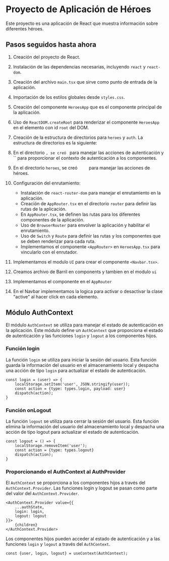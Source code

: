 # Proyecto de Aplicación de Héroes

Este proyecto es una aplicación de React que muestra información sobre diferentes héroes.

## Pasos seguidos hasta ahora

1. Creación del proyecto de React.

2. Instalación de las dependencias necesarias, incluyendo `react` y `react-dom`.

3. Creación del archivo `main.tsx` que sirve como punto de entrada de la aplicación.

4. Importación de los estilos globales desde `styles.css`.

5. Creación del componente `HeroesApp` que es el componente principal de la aplicación.

6. Uso de `ReactDOM.createRoot` para renderizar el componente `HeroesApp` en el elemento con id `root` del DOM.

7. Creación de la estructura de directorios para `heroes` y `auth`. La estructura de directorios es la siguiente:

8. En el directorio ``, se creó `` para manejar las acciones de autenticación y `` para proporcionar el contexto de autenticación a los componentes.

9. En el directorio `heroes`, se creó    ``    `` para manejar las acciones de héroes.

10. Configuración del enrutamiento:
    - Instalación de `react-router-dom` para manejar el enrutamiento en la aplicación.
    - Creación de `AppRouter.tsx` en el directorio `router` para definir las rutas de la aplicación.
    - En `AppRouter.tsx`, se definen las rutas para los diferentes componentes de la aplicación.
    - Uso de `BrowserRouter` para envolver la aplicación y habilitar el enrutamiento.
    - Uso de `Switch` y `Route` para definir las rutas y los componentes que se deben renderizar para cada ruta.
    - Implementamos el componente  `<AppRouter>` en `HeroesApp.tsx` para vincularlo con el enrutador.

11. Implementamos el modulo  `UI` para crear el componente  `<Navbar.tsx>`.
12. Creamos archivo de Barril en components y tambien en el modulo `ui`
13. Implementamos el componente en el  `AppRouter` 
14. En el Navbar implementamos la logica para activar o desactivar la clase "active" al hacer click en cada elemento.


## Módulo AuthContext

El módulo `AuthContext` se utiliza para manejar el estado de autenticación en la aplicación. Este módulo define un `AuthContext` que proporciona el estado de autenticación y las funciones `login` y `logout` a los componentes hijos.

### Función login

La función `login` se utiliza para iniciar la sesión del usuario. Esta función guarda la información del usuario en el almacenamiento local y despacha una acción de tipo `login` para actualizar el estado de autenticación.
```
const login = (user) => {
    localStorage.setItem('user', JSON.stringify(user));
    const action = {type: types.login, payload: user}
    dispatch(action);
}
```


### Función onLogout

La función `logout` se utiliza para cerrar la sesión del usuario. Esta función elimina la información del usuario del almacenamiento local y despacha una acción de tipo logout para actualizar el estado de autenticación.
```
const logout = () => {
    localStorage.removeItem('user');
    const action = {type: types.logout}
    dispatch(action);
}
```

###  Proporcionando el AuthContext al AuthProvider
El ``AuthContext`` se proporciona a los componentes hijos a través del ``AuthContext.Provider``. Las funciones login y logout se pasan como parte del valor del ``AuthContext.Provider``.

```
<AuthContext.Provider value={{
    ...authState,
    login: login,
    logout: logout
}}>
    {children}
</AuthContext.Provider>
```
Los componentes hijos pueden acceder al estado de autenticación y a las funciones ``login`` y ``logout`` a través del ``AuthContext``.

```const {user, login, logout} = useContext(AuthContext);```


